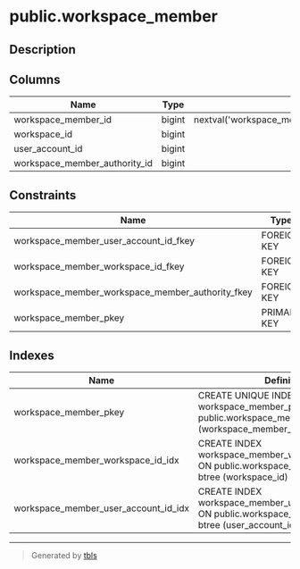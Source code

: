 # public.workspace_member

## Description

## Columns

| Name                          | Type   | Default                                                       | Nullable | Children | Parents                                                                   | Comment |
| ----------------------------- | ------ | ------------------------------------------------------------- | -------- | -------- | ------------------------------------------------------------------------- | ------- |
| workspace_member_id           | bigint | nextval('workspace_member_workspace_member_id_seq'::regclass) | false    |          |                                                                           |         |
| workspace_id                  | bigint |                                                               | false    |          | [public.workspace](public.workspace.md)                                   |         |
| user_account_id               | bigint |                                                               | false    |          | [public.user_account](public.user_account.md)                             |         |
| workspace_member_authority_id | bigint |                                                               | false    |          | [public.workspace_member_authority](public.workspace_member_authority.md) |         |

## Constraints

| Name                                             | Type        | Definition                                                                                                       |
| ------------------------------------------------ | ----------- | ---------------------------------------------------------------------------------------------------------------- |
| workspace_member_user_account_id_fkey            | FOREIGN KEY | FOREIGN KEY (user_account_id) REFERENCES user_account(user_account_id)                                           |
| workspace_member_workspace_id_fkey               | FOREIGN KEY | FOREIGN KEY (workspace_id) REFERENCES workspace(workspace_id)                                                    |
| workspace_member_workspace_member_authority_fkey | FOREIGN KEY | FOREIGN KEY (workspace_member_authority_id) REFERENCES workspace_member_authority(workspace_member_authority_id) |
| workspace_member_pkey                            | PRIMARY KEY | PRIMARY KEY (workspace_member_id)                                                                                |

## Indexes

| Name                                 | Definition                                                                                                 |
| ------------------------------------ | ---------------------------------------------------------------------------------------------------------- |
| workspace_member_pkey                | CREATE UNIQUE INDEX workspace_member_pkey ON public.workspace_member USING btree (workspace_member_id)     |
| workspace_member_workspace_id_idx    | CREATE INDEX workspace_member_workspace_id_idx ON public.workspace_member USING btree (workspace_id)       |
| workspace_member_user_account_id_idx | CREATE INDEX workspace_member_user_account_id_idx ON public.workspace_member USING btree (user_account_id) |

---

> Generated by [tbls](https://github.com/k1LoW/tbls)
